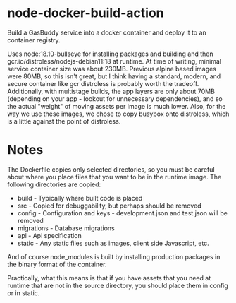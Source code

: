node-docker-build-action
===

Build a GasBuddy service into a docker container and deploy it to an container registry.

Uses node:18.10-bullseye for installing packages and building and then gcr.io/distroless/nodejs-debian11:18
at runtime. At time of writing, minimal service container size was about 230MB. Previous alpine based
images were 80MB, so this isn't great, but I think having a standard, modern, and secure container
like gcr distroless is probably worth the tradeoff. Additionally, with multistage builds, the app layers are
only about 70MB (depending on your app - lookout for unnecessary dependencies), and so the actual "weight"
of moving assets per image is much lower. Also, for the way we use these images, we chose to copy busybox
onto distroless, which is a little against the point of distroless.

Notes
==
The Dockerfile copies only selected directories, so you must be careful about where you place files that you want to be in the runtime image. The following directories are copied:

* build - Typically where built code is placed
* src - Copied for debuggability, but perhaps should be removed
* config - Configuration and keys - development.json and test.json will be removed
* migrations - Database migrations
* api - Api specification
* static - Any static files such as images, client side Javascript, etc.

And of course node_modules is built by installing production packages in the binary format of the container.

Practically, what this means is that if you have assets that you need at runtime that are not in the source directory, you should place them in config or in static.
